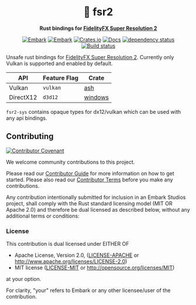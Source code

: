<div align="center">

# 🌉 fsr2

**Rust bindings for [FidelityFX Super Resolution 2](https://github.com/GPUOpen-Effects/FidelityFX-FSR2)**


[![Embark](https://img.shields.io/badge/embark-open%20source-blueviolet.svg)](https://embark.dev)
[![Embark](https://img.shields.io/badge/discord-ark-%237289da.svg?logo=discord)](https://discord.gg/dAuKfZS)
[![Crates.io](https://img.shields.io/crates/v/fsr2.svg)](https://crates.io/crates/fsr2)
[![Docs](https://docs.rs/fsr2/badge.svg)](https://docs.rs/rust-gpu)
[![dependency status](https://deps.rs/repo/github/EmbarkStudios/fsr2/status.svg)](https://deps.rs/repo/github/EmbarkStudios/fsr2)
[![Build status](https://github.com/EmbarkStudios/fsr2/workflows/CI/badge.svg)](https://github.com/EmbarkStudios/fsr2/actions)
</div>

Unsafe rust bindings for [FidelityFX Super Resolution 2](https://github.com/GPUOpen-Effects/FidelityFX-FSR2). Currently only Vulkan is supported and enabled by default.

API | Feature Flag | Crate
--|--|--
Vulkan | `vulkan` | [ash](https://crates.io/crates/ash)
DirectX12 | `d3d12`| [windows](https://crates.io/crates/windows)

`fsr2-sys` contains opaque types for dx12/vulkan which can be used with any api bindings.

## Contributing

[![Contributor Covenant](https://img.shields.io/badge/contributor%20covenant-v1.4-ff69b4.svg)](CODE_OF_CONDUCT.md)

We welcome community contributions to this project.

Please read our [Contributor Guide](CONTRIBUTING.md) for more information on how to get started.
Please also read our [Contributor Terms](CONTRIBUTING.md#contributor-terms) before you make any contributions.

Any contribution intentionally submitted for inclusion in an Embark Studios project, shall comply with the Rust standard licensing model (MIT OR Apache 2.0) and therefore be dual licensed as described below, without any additional terms or conditions:

### License

This contribution is dual licensed under EITHER OF

- Apache License, Version 2.0, ([LICENSE-APACHE](LICENSE-APACHE) or <http://www.apache.org/licenses/LICENSE-2.0>)
- MIT license ([LICENSE-MIT](LICENSE-MIT) or <http://opensource.org/licenses/MIT>)

at your option.

For clarity, "your" refers to Embark or any other licensee/user of the contribution.
